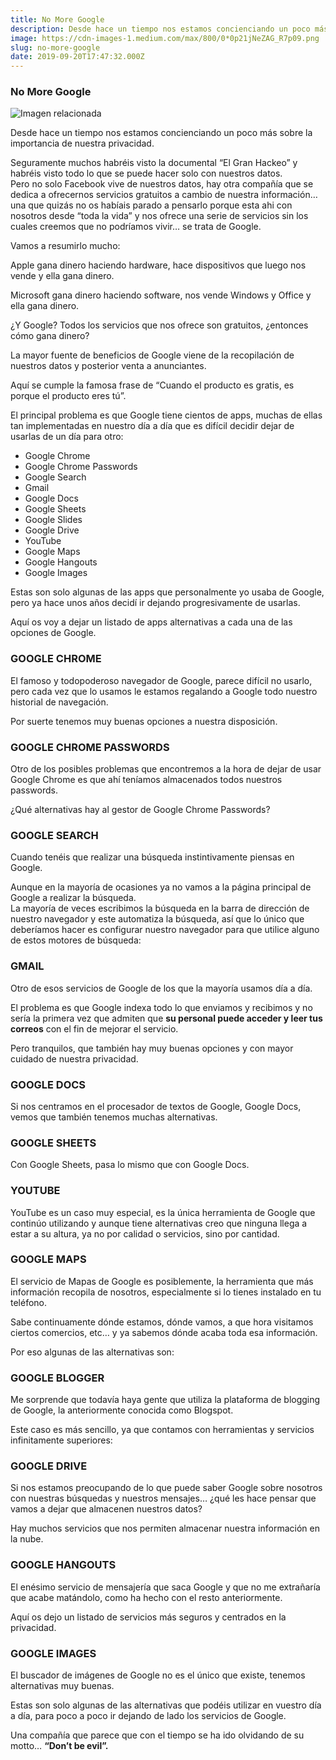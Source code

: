 ```yaml
---
title: No More Google
description: Desde hace un tiempo nos estamos concienciando un poco más sobre la importancia de nuestra privacidad.
image: https://cdn-images-1.medium.com/max/800/0*0p21jNeZAG_R7p09.png
slug: no-more-google
date: 2019-09-20T17:47:32.000Z
---
```


### No More Google

![Imagen relacionada](https://cdn-images-1.medium.com/max/800/0*0p21jNeZAG_R7p09.png)

Desde hace un tiempo nos estamos concienciando un poco más sobre la importancia de nuestra privacidad.

Seguramente muchos habréis visto la documental “El Gran Hackeo” y habréis visto todo lo que se puede hacer solo con nuestros datos.  
Pero no solo Facebook vive de nuestros datos, hay otra compañía que se dedica a ofrecernos servicios gratuitos a cambio de nuestra información… una que quizás no os habíais parado a pensarlo porque esta ahi con nosotros desde “toda la vida” y nos ofrece una serie de servicios sin los cuales creemos que no podríamos vivir… se trata de Google.

Vamos a resumirlo mucho:

Apple gana dinero haciendo hardware, hace dispositivos que luego nos vende y ella gana dinero.

Microsoft gana dinero haciendo software, nos vende Windows y Office y ella gana dinero.

¿Y Google? Todos los servicios que nos ofrece son gratuitos, ¿entonces cómo gana dinero?

La mayor fuente de beneficios de Google viene de la recopilación de nuestros datos y posterior venta a anunciantes.

Aquí se cumple la famosa frase de “Cuando el producto es gratis, es porque el producto eres tú”.

El principal problema es que Google tiene cientos de apps, muchas de ellas tan implementadas en nuestro día a día que es difícil decidir dejar de usarlas de un día para otro:

- Google Chrome
- Google Chrome Passwords
- Google Search
- Gmail
- Google Docs
- Google Sheets
- Google Slides
- Google Drive
- YouTube
- Google Maps
- Google Hangouts
- Google Images

Estas son solo algunas de las apps que personalmente yo usaba de Google, pero ya hace unos años decidí ir dejando progresivamente de usarlas.

Aquí os voy a dejar un listado de apps alternativas a cada una de las opciones de Google.

### GOOGLE CHROME

El famoso y todopoderoso navegador de Google, parece difícil no usarlo, pero cada vez que lo usamos le estamos regalando a Google todo nuestro historial de navegación.

Por suerte tenemos muy buenas opciones a nuestra disposición.

### GOOGLE CHROME PASSWORDS

Otro de los posibles problemas que encontremos a la hora de dejar de usar Google Chrome es que ahí teníamos almacenados todos nuestros passwords.

¿Qué alternativas hay al gestor de Google Chrome Passwords?

### GOOGLE SEARCH

Cuando tenéis que realizar una búsqueda instintivamente piensas en Google.

Aunque en la mayoría de ocasiones ya no vamos a la página principal de Google a realizar la búsqueda.  
La mayoría de veces escribimos la búsqueda en la barra de dirección de nuestro navegador y este automatiza la búsqueda, así que lo único que deberíamos hacer es configurar nuestro navegador para que utilice alguno de estos motores de búsqueda:

### GMAIL

Otro de esos servicios de Google de los que la mayoría usamos día a día.

El problema es que Google indexa todo lo que enviamos y recibimos y no sería la primera vez que admiten que **su personal puede acceder y leer tus correos** con el fin de mejorar el servicio.

Pero tranquilos, que también hay muy buenas opciones y con mayor cuidado de nuestra privacidad.

### GOOGLE DOCS

Si nos centramos en el procesador de textos de Google, Google Docs, vemos que también tenemos muchas alternativas.

### GOOGLE SHEETS

Con Google Sheets, pasa lo mismo que con Google Docs.

### YOUTUBE

YouTube es un caso muy especial, es la única herramienta de Google que continúo utilizando y aunque tiene alternativas creo que ninguna llega a estar a su altura, ya no por calidad o servicios, sino por cantidad.

### GOOGLE MAPS

El servicio de Mapas de Google es posiblemente, la herramienta que más información recopila de nosotros, especialmente si lo tienes instalado en tu teléfono.

Sabe continuamente dónde estamos, dónde vamos, a que hora visitamos ciertos comercios, etc… y ya sabemos dónde acaba toda esa información.

Por eso algunas de las alternativas son:

### GOOGLE BLOGGER

Me sorprende que todavía haya gente que utiliza la plataforma de blogging de Google, la anteriormente conocida como Blogspot.

Este caso es más sencillo, ya que contamos con herramientas y servicios infinitamente superiores:

### GOOGLE DRIVE

Si nos estamos preocupando de lo que puede saber Google sobre nosotros con nuestras búsquedas y nuestros mensajes… ¿qué les hace pensar que vamos a dejar que almacenen nuestros datos?

Hay muchos servicios que nos permiten almacenar nuestra información en la nube.

### GOOGLE HANGOUTS

El enésimo servicio de mensajería que saca Google y que no me extrañaría que acabe matándolo, como ha hecho con el resto anteriormente.

Aquí os dejo un listado de servicios más seguros y centrados en la privacidad.

### GOOGLE IMAGES

El buscador de imágenes de Google no es el único que existe, tenemos alternativas muy buenas.

Estas son solo algunas de las alternativas que podéis utilizar en vuestro día a día, para poco a poco ir dejando de lado los servicios de Google.

Una compañía que parece que con el tiempo se ha ido olvidando de su motto… **“Don’t be evil”.**
